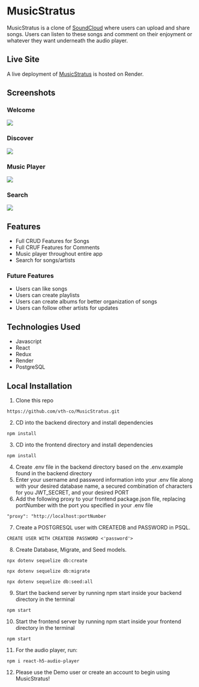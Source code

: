 # MusicStratus

MusicStratus is a clone of [SoundCloud](https://soundcloud.com/) where users can upload and share songs. Users can listen to these songs and comment on their enjoyment or whatever they want underneath the audio player.

## Live Site

A live deployment of [MusicStratus]([https://musicstratus.onrender.com/]) is hosted on Render.

## Screenshots 

### Welcome

![](https://i.gyazo.com/927fb757907d9dfd22aa31e265dad0cd.png)

### Discover

![](https://i.gyazo.com/fadb84efe6fa918394d085aff4195d22.png)

### Music Player

![](https://i.gyazo.com/8692ad8abbba64222a00621c782d332d.png)

### Search

![](https://i.gyazo.com/ffe5bce688cff60c44701b6324886d8a.png)

## Features

* Full CRUD Features for Songs
* Full CRUF Features for Comments
* Music player throughout entire app
* Search for songs/artists

### Future Features
* Users can like songs
* Users can create playlists
* Users can create albums for better organization of songs
* Users can follow other artists for updates

## Technologies Used
* Javascript
* React
* Redux
* Render
* PostgreSQL

## Local Installation
1. Clone this repo
```
https://github.com/vth-co/MusicStratus.git
```
2. CD into the backend directory and install dependencies
```
npm install
```
3. CD into the frontend directory and install dependencies
```
npm install
```
4. Create .env file in the backend directory based on the .env.example found in the backend directory
5. Enter your username and password information into your .env file along with your desired database name, a secured combination of characters for you JWT_SECRET, and your desired PORT
6. Add the following proxy to your frontend package.json file, replacing portNumber with the port you specified in your .env file
```
"proxy": "http://localhost:portNumber
```
7. Create a POSTGRESQL user with CREATEDB and PASSWORD in PSQL.
``` 
CREATE USER WITH CREATEDB PASSWORD <'password'>
```
8. Create Database, Migrate, and Seed models.
```
npx dotenv sequelize db:create

npx dotenv sequelize db:migrate

npx dotenv sequelize db:seed:all
```
9. Start the backend server by running npm start inside your backend directory in the terminal
```
npm start
```
10. Start the frontend server by running npm start inside your frontend directory in the terminal
```
npm start
```
11. For the audio player, run:
```
npm i react-h5-audio-player
```
12. Please use the Demo user or create an account to begin using MusicStratus!
